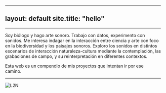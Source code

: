 
---
layout: default
site.title: "hello"
---

***

Soy biólogo y hago arte sonoro. Trabajo con datos, experimento con sonidos. Me interesa indagar en la interacción entre ciencia y arte con foco en la biodiversidad y los paisajes sonoros. Exploro los sonidos en distintos escenarios de interacción naturaleza-cultura mediante la contemplación, las grabaciones de campo, y su reinterpretación en diferentes contextos.

Esta web es un compendio de mis proyectos que intentan ir por ese camino. 

***

![L2N](https://pepiamodeo.github.io/img/L2N_portada_fl.jpg)
